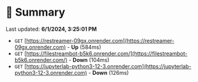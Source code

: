 # 📖 Summary
Last updated: **6/1/2024, 3:25:01 PM**

- `GET` [https://restreamer-09gx.onrender.com](https://restreamer-09gx.onrender.com) - **Up** (584ms)
- `GET` [https://filestreambot-b5k6.onrender.com/](https://filestreambot-b5k6.onrender.com/) - **Down** (104ms)
- `GET` [https://jupyterlab-python3-12-3.onrender.com](https://jupyterlab-python3-12-3.onrender.com) - **Down** (126ms)
